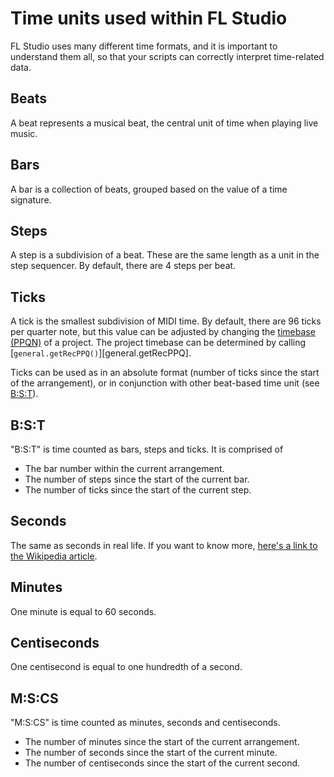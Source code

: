 # Time units used within FL Studio

FL Studio uses many different time formats, and it is important to understand
them all, so that your scripts can correctly interpret time-related data.

## Beats

A beat represents a musical beat, the central unit of time when playing live
music.

## Bars

A bar is a collection of beats, grouped based on the value of a time signature.

## Steps

A step is a subdivision of a beat. These are the same length as a unit in the
step sequencer. By default, there are 4 steps per beat.

## Ticks

A tick is the smallest subdivision of MIDI time. By default, there are 96 ticks
per quarter note, but this value can be adjusted by changing the
[timebase (PPQN)](https://www.image-line.com/fl-studio-learning/fl-studio-online-manual/html/songsettings_settings.htm)
of a project. The project timebase can be determined by calling
[`general.getRecPPQ()`][general.getRecPPQ].

Ticks can be used as in an absolute format (number of ticks since the start of
the arrangement), or in conjunction with other beat-based time unit (see
[B:S:T](#bst)).

## B:S:T

"B:S:T" is time counted as bars, steps and ticks. It is comprised of

* The bar number within the current arrangement.
* The number of steps since the start of the current bar.
* The number of ticks since the start of the current step.

## Seconds

The same as seconds in real life. If you want to know more,
[here's a link to the Wikipedia article](https://en.wikipedia.org/wiki/Second).

## Minutes

One minute is equal to 60 seconds.

## Centiseconds

One centisecond is equal to one hundredth of a second.

## M:S:CS

"M:S:CS" is time counted as minutes, seconds and centiseconds.

* The number of minutes since the start of the current arrangement.
* The number of seconds since the start of the current minute.
* The number of centiseconds since the start of the current second.
